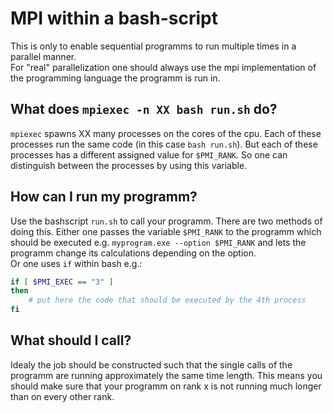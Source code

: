# MPI within a bash-script
This is only to enable sequential programms to run multiple times in a parallel manner. <br>
For "real" parallelization one should always use the mpi implementation of the programming language the programm is run in.<br>

## What does `mpiexec -n XX bash run.sh` do?
`mpiexec` spawns XX many processes on the cores of the cpu. Each of these processes run the same code (in this case `bash run.sh`). But each of these processes has a different assigned value for `$PMI_RANK`. So one can distinguish between the processes by using this variable.

## How can I run my programm?
Use the bashscript `run.sh` to call your programm. There are two methods of doing this. Either one passes the variable `$PMI_RANK` to the programm which should be executed e.g. `myprogram.exe --option $PMI_RANK` and lets the programm change its calculations depending on the option. <br> 
Or one uses `if` within bash e.g.:<br>
```bash
if [ $PMI_EXEC == "3" ]
then
    # put here the code that should be executed by the 4th process
fi
```

## What should I call?
Idealy the job should be constructed such that the single calls of the programm are running approximately the same time length. This means you should make sure that your programm on rank x is not running much longer than on every other rank.
